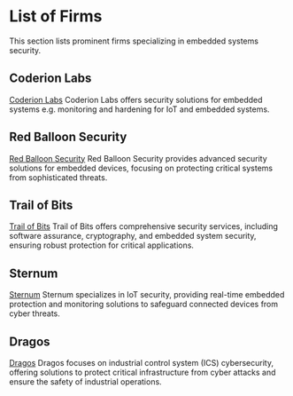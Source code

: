 # List of Firms

This section lists prominent firms specializing in embedded systems security.

## Coderion Labs
[Coderion Labs](https://coderionlabs.com/)
Coderion Labs offers security solutions for embedded systems e.g.  monitoring and hardening for IoT and embedded systems.

## Red Balloon Security
[Red Balloon Security](https://redballoonsecurity.com/)
Red Balloon Security provides advanced security solutions for embedded devices, focusing on protecting critical systems from sophisticated threats.

## Trail of Bits
[Trail of Bits](https://www.trailofbits.com/)
Trail of Bits offers comprehensive security services, including software assurance, cryptography, and embedded system security, ensuring robust protection for critical applications.

## Sternum
[Sternum](https://sternumiot.com/)
Sternum specializes in IoT security, providing real-time embedded protection and monitoring solutions to safeguard connected devices from cyber threats.

## Dragos
[Dragos](https://www.dragos.com/)
Dragos focuses on industrial control system (ICS) cybersecurity, offering solutions to protect critical infrastructure from cyber attacks and ensure the safety of industrial operations.

